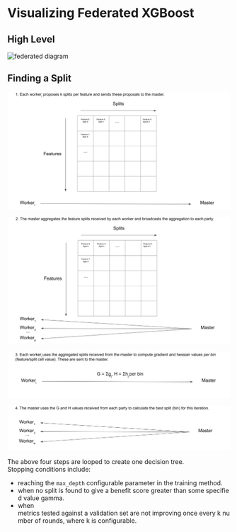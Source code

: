 # Visualizing Federated XGBoost

## High Level

![federated diagram](federated-xgboost-diagram.png)

## Finding a Split

 ![diagram 1](detail_1.png)  

 ![diagram 2](detail_2.png)  

 ![diagram 3](detail_3.png)  

 ![diagram 4](detail_4.png)  

The above four steps are looped to create one decision tree. Stopping conditions include:

* reaching the `max_depth` configurable parameter in the training method.  
* when no split is found to give a benefit score greater than some specified value gamma.  
* when metrics tested against a validation set are not improving once every k number of rounds, where k is configurable.
